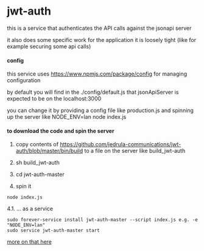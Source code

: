 # jwt-auth

this is a service that authenticates the API calls against the jsonapi server

it also does some specific work for the application it is loosely tight (like for example securing some api calls)


#### config
this service uses https://www.npmjs.com/package/config for managing configuration

by default you will find in the ./config/default.js that jsonApiServer is expected to be on the localhost:3000  

you can change it by providing a config file like production.js and spinning up the server like NODE_ENV=lan node index.js 


#### to download the code and spin the server

1. copy contents of https://github.com/jedrula-communications/jwt-auth/blob/master/bin/build to a file on the server like build_jwt-auth

2. sh build_jwt-auth

3. cd jwt-auth-master

4. spin it
```
node index.js
```

4.1. ... as a service
```
sudo forever-service install jwt-auth-master --script index.js e.g. -e "NODE_ENV=lan"
sudo service jwt-auth-master start
```

[more on that here](http://jedrula-app.surge.sh/post/e58f4fd4-bda4-4a1d-801b-d68cc255a63f)

